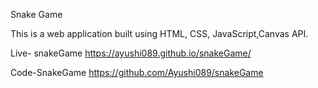 Snake Game 

This is a web application built using HTML, CSS, JavaScript,Canvas API.

 Live- snakeGame https://ayushi089.github.io/snakeGame/

Code-SnakeGame https://github.com/Ayushi089/snakeGame
